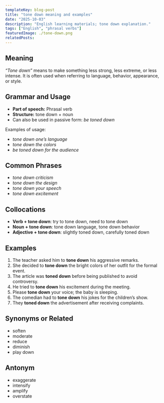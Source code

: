 ```yaml
---
templateKey: blog-post
title: "tone down meaning and examples"
date: "2025-10-03"
description: "English learning materials; tone down explanation."
tags: ["English", "phrasal verbs"]
featuredImage: ./tone-down.png
relatedPosts:
---
```


## Meaning

_“Tone down”_ means to make something less strong, less extreme, or less intense. It is often used when referring to language, behavior, appearance, or style.

## Grammar and Usage

- **Part of speech:** Phrasal verb
- **Structure:** tone down + noun
- Can also be used in passive form: _be toned down_

Examples of usage:

- _tone down one’s language_
- _tone down the colors_
- _be toned down for the audience_

## Common Phrases

- _tone down criticism_
- _tone down the design_
- _tone down your speech_
- _tone down excitement_

## Collocations

- **Verb + tone down**: try to tone down, need to tone down
- **Noun + tone down**: tone down language, tone down behavior
- **Adjective + tone down**: slightly toned down, carefully toned down

## Examples

1. The teacher asked him to **tone down** his aggressive remarks.
2. She decided to **tone down** the bright colors of her outfit for the formal event.
3. The article was **toned down** before being published to avoid controversy.
4. He tried to **tone down** his excitement during the meeting.
5. Please **tone down** your voice; the baby is sleeping.
6. The comedian had to **tone down** his jokes for the children’s show.
7. They **toned down** the advertisement after receiving complaints.

## Synonyms or Related

- soften
- moderate
- reduce
- diminish
- play down

## Antonym

- exaggerate
- intensify
- amplify
- overstate
